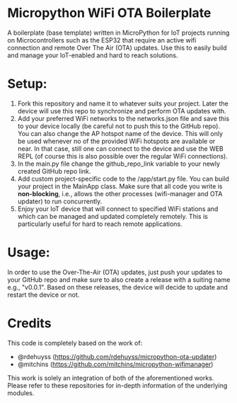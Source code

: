 # Micropython WiFi OTA Boilerplate

A boilerplate (base template) written in MicroPython for IoT projects running on Microcontrollers such as the ESP32 that
require an active wifi connection and remote Over The Air (OTA) updates. Use this to easily build and manage your IoT-enabled and hard to reach solutions.

# Setup:
1) Fork this repository and name it to whatever suits your project. Later the device will use this repo to synchronize and perform OTA updates with.
2) Add your preferred WiFi networks to the networks.json file and save this to your device locally (be careful not to push this to the GitHub repo). You can also change the AP hotspot name of the device. This will only be used whenever no of the provided WiFi hotspots are available or near. In that case, still one can connect to the device and use the WEB REPL (of course this is also possible over the regular WiFi connections).
3) In the main.py file change the github_repo_link variable to your newly created GitHub repo link.
4) Add custom project-specific code to the /app/start.py file. You can build your project in the MainApp class. Make sure that all code you write is **non-blocking**, i.e., allows the other processes (wifi-manager and OTA updater) to run concurrently.
5) Enjoy your IoT device that will connect to specified WiFi stations and which can be managed and updated completely remotely. This is particularly useful for hard to reach remote applications.

# Usage:
In order to use the Over-The-Air (OTA) updates, just push your updates to your GitHub repo and make sure to also create a release with a suiting name e.g., "v0.0.1". Based on these releases, the device will decide to update and restart the device or not.

# Credits
This code is completely based on the work of:
* @rdehuyss (https://github.com/rdehuyss/micropython-ota-updater)
* @mitchins (https://github.com/mitchins/micropython-wifimanager)

This work is solely an integration of both of the aforementioned works. Please refer to these repositories for in-depth information of the underlying modules.
